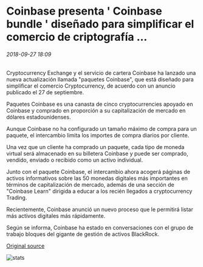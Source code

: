# Coinbase presenta ' Coinbase bundle ' diseñado para simplificar el comercio de criptografía ...

###### 2018-09-27 18:09

Cryptocurrency Exchange y el servicio de cartera Coinbase ha lanzado una nueva actualización llamada "paquetes Coinbase", que está diseñado para simplificar el comercio Cryptocurrency, de acuerdo con un anuncio publicado el 27 de septiembre.

Paquetes Coinbase es una canasta de cinco cryptocurrencies apoyado en Coinbase y comprado en proporción a su capitalización de mercado en dólares estadounidenses.

Aunque Coinbase no ha configurado un tamaño máximo de compra para un paquete, el intercambio limita los importes de compra diarios por cliente.

Una vez que un cliente ha comprado un paquete, cada tipo de moneda virtual será almacenado en su billetera Coinbase y puede ser comprado, vendido, enviado o recibido como un activo individual.

Junto con el paquete Coinbase, el intercambio ahora acogerá páginas de activos informativos sobre las 50 monedas digitales más importantes en términos de capitalización de mercado, además de una sección de "Coinbase Learn" dirigida a educar a los recién llegados a cryptocurrency Trading.

Recientemente, Coinbase anunció un nuevo proceso que le permitirá listar más activos digitales más rápidamente.

Según se informa, Coinbase ha estado en conversaciones con el grupo de trabajo bloques del gigante de gestión de activos BlackRock.

[Original source](https://cointelegraph.com/news/coinbase-introduces-coinbase-bundle-designed-to-simplify-crypto-trading)

![stats](https://c.statcounter.com/11760860/0/a89fa40b/1/ "stats")